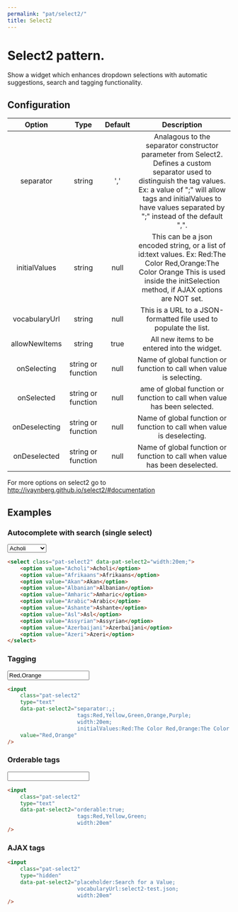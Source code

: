 ```yaml
---
permalink: "pat/select2/"
title: Select2
---
```


# Select2 pattern.

Show a widget which enhances dropdown selections with automatic suggestions, search and tagging functionality.


## Configuration

|    Option     |        Type        | Default |                                                                                                                  Description                                                                                                                   |
| :-----------: | :----------------: | :-----: | :--------------------------------------------------------------------------------------------------------------------------------------------------------------------------------------------------------------------------------------------: |
|   separator   |       string       |   ','   | Analagous to the separator constructor parameter from Select2. Defines a custom separator used to distinguish the tag values. Ex: a value of ";" will allow tags and initialValues to have values separated by ";" instead of the default ",". |
| initialValues |       string       |  null   |                            This can be a json encoded string, or a list of id:text values. Ex: Red:The Color Red,Orange:The Color Orange This is used inside the initSelection method, if AJAX options are NOT set.                            |
| vocabularyUrl |       string       |  null   |                                                                                       This is a URL to a JSON-formatted file used to populate the list.                                                                                        |
| allowNewItems |       string       |  true   |                                                                                                  All new items to be entered into the widget.                                                                                                  |
|  onSelecting  | string or function |  null   |                                                                                      Name of global function or function to call when value is selecting.                                                                                      |
|  onSelected   | string or function |  null   |                                                                                    ame of global function or function to call when value has been selected.                                                                                    |
| onDeselecting | string or function |  null   |                                                                                     Name of global function or function to call when value is deselecting.                                                                                     |
| onDeselected  | string or function |  null   |                                                                                  Name of global function or function to call when value has been deselected.                                                                                   |

For more options on select2 go to http://ivaynberg.github.io/select2/#documentation

## Examples

### Autocomplete with search (single select)

<select class="pat-select2" data-pat-select2="width:20em;">
 <option value="Acholi">Acholi</option>
 <option value="Afrikaans">Afrikaans</option>
 <option value="Akan">Akan</option>
 <option value="Albanian">Albanian</option>
 <option value="Amharic">Amharic</option>
 <option value="Arabic">Arabic</option>
 <option value="Ashante">Ashante</option>
 <option value="Asl">Asl</option>
 <option value="Assyrian">Assyrian</option>
 <option value="Azerbaijani">Azerbaijani</option>
 <option value="Azeri">Azeri</option>
</select>

```html
<select class="pat-select2" data-pat-select2="width:20em;">
    <option value="Acholi">Acholi</option>
    <option value="Afrikaans">Afrikaans</option>
    <option value="Akan">Akan</option>
    <option value="Albanian">Albanian</option>
    <option value="Amharic">Amharic</option>
    <option value="Arabic">Arabic</option>
    <option value="Ashante">Ashante</option>
    <option value="Asl">Asl</option>
    <option value="Assyrian">Assyrian</option>
    <option value="Azerbaijani">Azerbaijani</option>
    <option value="Azeri">Azeri</option>
</select>
```

### Tagging

<input class="pat-select2" type="text"
    data-pat-select2="separator:,;
                      tags:Red,Yellow,Green,Orange,Purple;
                      width:20em;
                      initialValues:Red:The Color Red,Orange:The Color Orange"
    value="Red,Orange"/>

```html
<input
    class="pat-select2"
    type="text"
    data-pat-select2="separator:,;
                      tags:Red,Yellow,Green,Orange,Purple;
                      width:20em;
                      initialValues:Red:The Color Red,Orange:The Color Orange"
    value="Red,Orange"
/>
```

### Orderable tags

<input class="pat-select2" type="text"
    data-pat-select2="orderable:true;
                      tags:Red,Yellow,Green;
                      width:20em"/>

```html
<input
    class="pat-select2"
    type="text"
    data-pat-select2="orderable:true;
                      tags:Red,Yellow,Green;
                      width:20em"
/>
```

### AJAX tags

<input class="pat-select2" type="hidden"
    data-pat-select2="placeholder:Search for a Value;
                      vocabularyUrl:select2-test.json;
                      width:20em"/>

```html
<input
    class="pat-select2"
    type="hidden"
    data-pat-select2="placeholder:Search for a Value;
                      vocabularyUrl:select2-test.json;
                      width:20em"
/>
```
